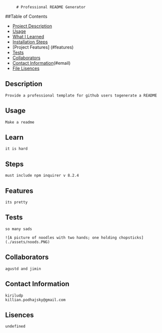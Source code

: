 
         # Professional README Generator

  ##Table of Contents
  - [Project Description](#description)
  - [Usage](#usage)
  - [What I Learned](#learn)
  - [Installation Steps](#installation)
  - [Project Features] (#features)
  - [Tests](#tests)
  - [Collaborators](#credits)
  - [Contact Information](#usernamer)(#email)
  - [File Lisences](#license)


  ## Description
    Provide a professional template for github users togenerate a README

  ## Usage
    Make a readme
    
  ## Learn
    it is hard

  ## Steps
    must include npm inquirer v 8.2.4

  ## Features
    its pretty

  ## Tests
    so many sads

    ![A picture of noodles with two hands; one holding chopsticks](./assets/noods.PNG)

  ## Collaborators
    agustd and jimin

  ## Contact Information 
    kiriludp
    killian.podhajsky@gmail.com

  ## Lisences 
    undefined
